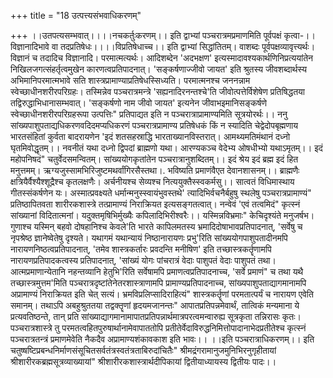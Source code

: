 +++
title = "18 उत्पत्त्यसंभवाधिकरणम्"

+++
।।उतपत्यसम्भवात्।।।।नचकर्तुःकरणम्।। इति द्वाभ्यां पञ्चरात्रमप्रमाणमिति पूर्वपक्षं कृत्वा-।।विज्ञानादिभावे वा तदप्रतिषेधः।।।।विप्रतिषेधाच्च।। इति द्वाभ्यां सिद्धांतितम्। वाशब्दः पूर्वपक्षव्यावृत्त्यर्थः। विज्ञानं च तदादिच विज्ञानादि। परमात्मत्यर्थः। आदिशब्देन 'अदभक्षण' इत्यस्मादावश्यकार्थणिनिप्रत्ययांतेन निखिलजगत्संहर्तृत्वमुखेन कारणत्वप्रतिपादनात्। 'सङ्कर्षणाज्जीवो जायत' इति श्रुतस्य जीवशब्दार्थस्य अभिमानिपरमात्मभावे सति शास्त्रप्रामाण्याप्रतिषेधस्सिध्यति। परमात्मनश्च जननन्नाम स्वेच्छाधीनशरीरपरिग्रहः। तस्मिन्नेव पञ्चरात्रमन्त्रे 'सह्यनादिरनन्तश्चे'ति जीवोत्पत्तेर्विशेषेण प्रतिषिद्धतया तद्विरुद्धाभिधानासम्भवात्। 'सङ्कर्षणो नाम जीवो जायत' इत्यनेन जीवाभइमानिसङ्कर्षणे स्वेच्छाधीनशरीरपरिग्रहरूपा उत्पत्तिः" प्रतिपाद्यत इति न पञ्चरात्राप्रामाण्यमिति सूत्रयोरर्थः।। ननु सांख्यपाशुपताद्यधिकरणवदिदमप्यधिकरणं पञ्चरात्रप्रामाण्य प्रतिषेधकं किं न स्यादिति चेद्वेदोपबृह्मणाय भारतसंहितां कुर्वता बादरायणेन 'इदं शतसहस्राद्धि भारताख्यानविस्तरात्। आमथ्यमतिमंथानं दध्नो घृतमिवोद्धृतम्।। नवनीतं यथा दध्नो द्विपदां ब्राह्मणो यथा। आरण्यकञ्च वेदेभ्य ओषधीभ्यो यथाऽमृतम्।। इदं महोपनिषदं" चतुर्वेदसमन्वितम्। सांख्ययोगकृतांतेन पञ्चरात्रानुशब्दितम्।। इदं श्रेय इदं ब्रह्म इदं हित मनुत्तमम्। ऋग्यजुस्सामभिरिजुष्टमथर्वांगिरसैस्तथा।. भविष्यति प्रमाणंवैएत देवानशासनम्।। ब्राह्मणैः क्षत्रियैर्वैश्यैश्शूद्रैश्च कृतलक्षणैः। अर्चनीयश्च सेव्यश्च नित्ययुक्तैस्स्वकर्मसु।। सात्वतं विधिमास्थाय गीतस्संकर्षणेन यः। अस्मात्प्रवक्ष्यते धर्मान्मनुस्स्वायंभुवस्तथे' त्यादिभिर्वचनैर्बहुषु स्थलेषु पञ्चरात्रप्रामाण्यं" प्रतिष्ठापितवता शारीरकशास्त्रे तत्प्रामाण्यं निराक्रियत इत्यसङ्गतत्वात्। नन्वेवं 'एवं तत्वमिदं" कृत्स्नं सांख्यानां विदितात्मनां। यदुक्तमृषिभिर्मुख्यैः कपिलादिभिरीश्वरैः।। यस्मिन्नविभ्रमाः" केचिदृश्यंते मनुजर्षभ। गुणाश्च यस्मिन् बहवो दोषहानिश्च केवले'ति भारते कापिलमतस्य भ्रमादिदोषाभावप्रतिपादनात्, 'सर्वेषु च नृपश्रेष्ठ ज्ञानेष्वेतेषु दृश्यते। यथागमं यथान्यायं निष्ठानारायणः प्रभु'रिति सांख्ययोगपाशुपतादीनमपि नारायणनिष्ठत्वप्रतिपादनात्, 'तमेव शास्त्रकर्तारः प्रवदन्ति मनीषिण' इति तच्छास्त्रकर्तॄणामपि नारायणप्रतिपादकत्वस्य प्रतिपादनात्, 'सांख्यं योगः पांचरात्रं वेदाः पाशुपतं वेदाः पाशुपतं तथा। आत्मप्रमाणान्येतानि नहन्तव्यानि हेतुभि'रिति सर्वेषामपि प्रमाणत्वप्रतिपादनाच्च, 'सर्वे प्रमाणं" च तथा यथै तच्छास्त्रमुत्तम'मिति पञ्चरात्रदृष्टांतेनेतरशास्त्राणामपि प्रामाण्यप्रतिपादनाच्च, सांख्यपाशुपताद्यागमानामपि अप्रामाण्यं निराक्रियत इति चेत् सत्यं। भ्रमविप्रलिप्सादिराहित्यं" शास्त्रकर्तॄणां परमतात्पर्यं च नारायण एवेति समानम्। तथाऽपि अबहुश्रुततया तद्वक्तॄणां हृदयमजानन्तः" आपातप्रतिपन्नमेवार्थं, तात्विकं मन्यमाना ये प्रत्यवतिष्ठन्ते, तान् प्रति सांख्याद्यागमानामापातप्रतिपन्नार्थमात्रपरत्वमन्वारुह्य सूत्रकृता तन्निरासः कृतः। पञ्चरात्रशास्त्रे तु परमतत्वहितपुरुषार्थानामेवापाततोपि प्रतीतेर्वेदाविरुद्धनिमित्तोपादानाभेदप्रतीतेश्च कृत्स्नं पञ्चरात्रतन्त्रं प्रमाणमेवेति नैकदैव अप्रामाण्यशंकावकाश इति भावः।। ।।इति पञ्चरात्राधिकरणम्।। इति चतुष्षष्टिप्रबन्धनिर्माणसंसूचितसर्वतंत्रस्वतंत्रताबिरुदांचितैः" श्रीमद्रंगरामानुजमुनिभिरनुगृहीतायां श्रीशारीरकब्रह्मसूत्रव्याख्यायां" श्रीशारीरकशास्त्रार्थदीपिकायां द्वितीयाध्यायस्य द्वितीयः पादः।।